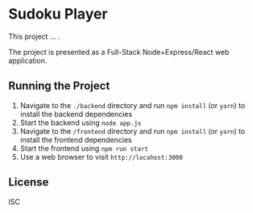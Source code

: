 # Sudoku Player
This project ... .

The project is presented as a Full-Stack Node+Express/React web application.

## Running the Project
1. Navigate to the `./backend` directory and run `npm install` (or `yarn`) to install the backend dependencies
2. Start the backend using `node app.js`
3. Navigate to the `/frontend` directory and run `npm install` (or `yarn`) to install the frontend dependencies
4. Start the frontend using `npm run start`
5. Use a web browser to visit `http://locahost:3000`

## License
ISC